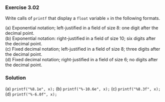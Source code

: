### Exercise 3.02

Write calls of `printf` that display a `float` variable `x` in the following
formats.

(a) Exponential notation; left-justified in a field of size 8: one digit after
the decimal point.  
(b) Exponential notation: right-justified in a field of size 10; six digits
after the decimal point.  
(c) Fixed decimal notation; left-justified in a field of size 8; three digits
after the decimal point.  
(d) Fixed decimal notation; right-justified in a field of size 6; no digits
after the decimal point.

### Solution

(a) `printf("%8.1e", x);`
(b) `printf("%-10.6e", x);`
(c) `printf("%8.3f", x);`
(d) `printf("%-6.0f", x);`
